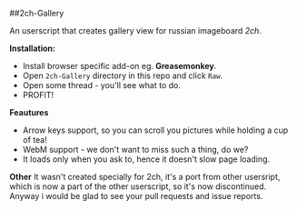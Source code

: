 ##2ch-Gallery

An userscript that creates gallery view for russian imageboard _2ch_.

**Installation:**
- Install browser specific add-on eg. **Greasemonkey**.
- Open `2ch-Gallery` directory in this repo and click `Raw`.
- Open some thread - you'll see what to do.
- PROFIT!

**Feautures**
- Arrow keys support, so you can scroll you pictures while holding a cup of tea!
- WebM support - we don't want to miss such a thing, do we?
- It loads only when you ask to, hence it doesn't slow page loading.

**Other**
It wasn't created specially for 2ch, it's a port from other usersript, which is now a part of the other userscript, so it's now discontinued. Anyway i would be glad to see your pull requests and issue reports.
